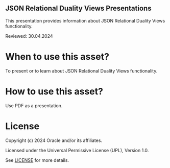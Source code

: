 ## JSON Relational Duality Views Presentations
This presentation provides information about JSON Relational Duality Views functionality. 

Reviewed: 30.04.2024

# When to use this asset?

To present or to learn about JSON Relational Duality Views functionality.

# How to use this asset?

Use PDF as a presentation.

# License

Copyright (c) 2024 Oracle and/or its affiliates.

Licensed under the Universal Permissive License (UPL), Version 1.0.

See [LICENSE](https://github.com/oracle-devrel/technology-engineering/blob/main/LICENSE) for more details.
